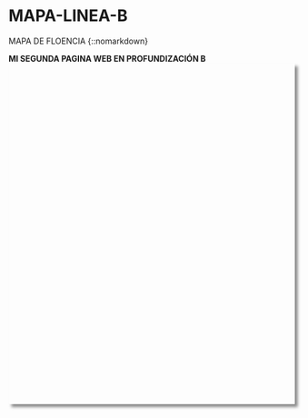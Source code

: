 # MAPA-LINEA-B
MAPA DE FLOENCIA 
{::nomarkdown} <!DOCTYPE html>
<html>
<meta charset="utf-8" />

<head>
    <link rel="stylesheet" href="https://unpkg.com/leaflet@1.6.0/dist/leaflet.css" />
    <script src="https://unpkg.com/leaflet@1.6.0/dist/leaflet.js"></script>
    <style>
        #map {
            width: 100%;
            height: 600px;
            box-shadow: 5px 5px 5px #888;
        }
    </style>
</head>

<body>
    <b>MI SEGUNDA PAGINA WEB EN PROFUNDIZACIÓN B</b>
    <div id="map"></div>
    <script>
        var osm = L.tileLayer('https://{s}.tile.openstreetmap.org/{z}/{x}/{y}.png', {
            attribution: '&copy; <a href="http://osm.org/copyright">OpenStreetMap</a>' +
                'contributors',
            maxZoom: 18
        });


        var map = L.map('map', {
            center: [1.620499055567015, -75.6103223780313],
            zoom: 15,
            layers: [osm],
            scrollWheelZoom: true,
        });

        L.control.scale().addTo(map);

        var myIcon = L.icon({
            iconUrl: ' https://lh4.googleusercontent.com/-g6riZwSTzQg/AAAAAAAAAAI/AAAAAAAAAAA/McnbJy-Y5g8/s48-p-k-no-ns-nd/photo.jpg',
            iconSize: [30, 30],
            popupAnchor: [-1, -10]
        });

        var marker = L.marker([1.6202235197329824, -75.604330704544], {
            icon: myIcon,
            draggable: false,
            title: 'Click aqui'
        }).addTo(map).bindPopup('Universidad de la Amazonia <b>www.uniamazonia.edu.co.com</b>')
            .openPopup();

        var circle = L.circle([1.6202235197329824, -75.604330704544], 500, {
            color: 'red',
            fillColor: '#f03',
            fillOpacity: 0.5
        }).addTo(map).bindPopup("Universidad de la Amazonia");


        var polygon = L.polygon([
            [41.67778, -4.72163],
            [41.67349, -4.71511],
            [41.66958, -4.72017],
            [41.67169, -4.72515]
        ]).addTo(map)
            .bindPopup('Mercaolid');

        var myIcon = L.icon({
            iconUrl: ' https://www.florencia-caqueta.gov.co/sites/florenciacaqueta/content/files/000861/43037_pag-wb-escudo_200x200.png',
            iconSize: [30, 30],
            popupAnchor: [-1, -10]
        });

        var Casa = new L.LatLng(1.613329, -75.600850);
        var Camino1 = new L.LatLng(1.613757, -75.600817);
        var Camino2 = new L.LatLng(1.614189, -75.602293);
        var Camino3 = new L.LatLng(1.614201, -75.602561);
        var Camino4 = new L.LatLng(1.614317, -75.603462);
        var Camino5 = new L.LatLng(1.614326, -75.603949);
        var Camino6 = new L.LatLng(1.614484, -75.604172);
        var Camino7 = new L.LatLng(1.614605, -75.604329);
        var Camino8 = new L.LatLng(1.614611, -75.604574);
        var Camino9 = new L.LatLng(1.614783, -75.604652);
        var Camino10 = new L.LatLng(1.615235, -75.604222);
        var Camino11 = new L.LatLng(1.615515, -75.604124);
        var Camino12 = new L.LatLng(1.615927, -75.604534);
        var Camino13 = new L.LatLng(1.617826, -75.605704);
        var Camino14 = new L.LatLng(1.618862, -75.606427);
        var Camino15 = new L.LatLng(1.619899, -75.605425);
        var Camino16 = new L.LatLng(1.620139, -75.605177);
        var Camino17 = new L.LatLng(1.620129, -75.605131);

        var latlngs = [Casa, Camino1, Camino2, Camino3, Camino4, Camino5, Camino6, Camino7, Camino8, Camino9, Camino10, Camino11, Camino12, Camino13, Camino14, Camino15, Camino16, Camino17];
        var polyline = L.polyline(latlngs)
            .addTo(map);
        var polygon = L.polygon([
            [1.615194, -75.613754],
            [1.614470, -75.613562],
            [1.614696, -75.612773],
            [1.615439, -75.613005]
        ]).addTo(map)
            .bindPopup('Parque Santander');

        var marker = L.marker([1.614923, -75.613243], {
            draggable: true,
        }).addTo(map)
            .bindPopup('Parque Santander')
            .openPopup();


        var marker = L.marker([1.6154076605723737, -75.61396729104922], {
            icon: myIcon,
            draggable: false,
            title: 'Click aqui'
        }).addTo(map).bindPopup('Alcaldia de Florencia Caquetá <b>www.florencia-caqueta.gov.com</b>')
            .openPopup();

        var circle = L.circle([1.6154076605723737, -75.61396729104922], 500, {
            color: 'red',
            fillColor: '#f03',
            fillOpacity: 0.5
        }).addTo(map);
    </script>
</body>

</html> {:/} 
